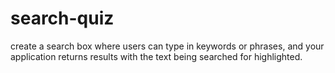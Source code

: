 # search-quiz
create a search box where users can type in keywords or phrases, and your application returns results with the text being searched for highlighted.
